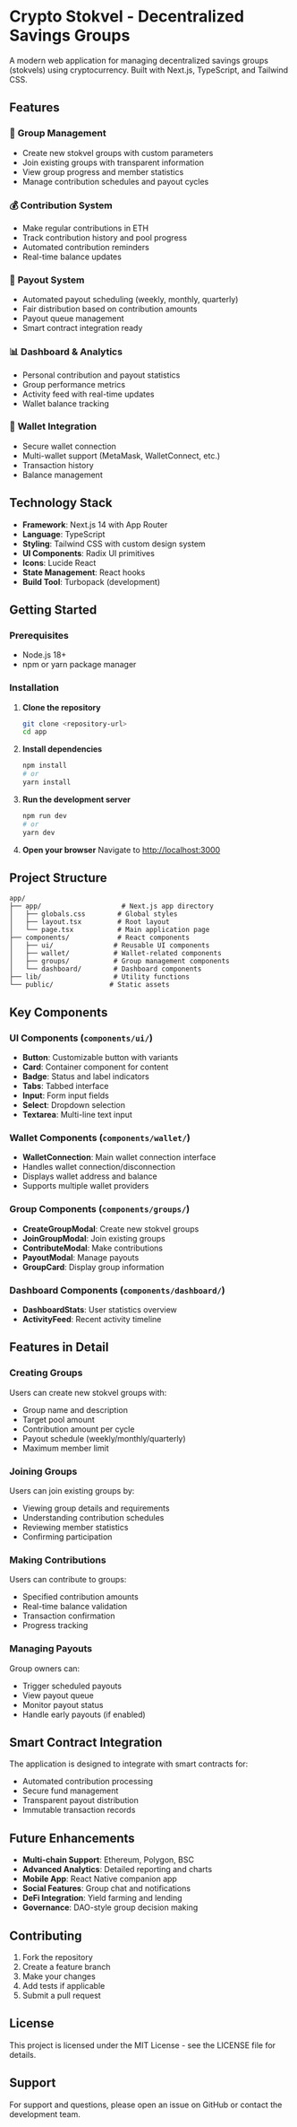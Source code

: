 # Crypto Stokvel - Decentralized Savings Groups

A modern web application for managing decentralized savings groups (stokvels) using cryptocurrency. Built with Next.js, TypeScript, and Tailwind CSS.

## Features

### 🏦 **Group Management**
- Create new stokvel groups with custom parameters
- Join existing groups with transparent information
- View group progress and member statistics
- Manage contribution schedules and payout cycles

### 💰 **Contribution System**
- Make regular contributions in ETH
- Track contribution history and pool progress
- Automated contribution reminders
- Real-time balance updates

### 🎯 **Payout System**
- Automated payout scheduling (weekly, monthly, quarterly)
- Fair distribution based on contribution amounts
- Payout queue management
- Smart contract integration ready

### 📊 **Dashboard & Analytics**
- Personal contribution and payout statistics
- Group performance metrics
- Activity feed with real-time updates
- Wallet balance tracking

### 🔐 **Wallet Integration**
- Secure wallet connection
- Multi-wallet support (MetaMask, WalletConnect, etc.)
- Transaction history
- Balance management

## Technology Stack

- **Framework**: Next.js 14 with App Router
- **Language**: TypeScript
- **Styling**: Tailwind CSS with custom design system
- **UI Components**: Radix UI primitives
- **Icons**: Lucide React
- **State Management**: React hooks
- **Build Tool**: Turbopack (development)

## Getting Started

### Prerequisites

- Node.js 18+ 
- npm or yarn package manager

### Installation

1. **Clone the repository**
   ```bash
   git clone <repository-url>
   cd app
   ```

2. **Install dependencies**
   ```bash
   npm install
   # or
   yarn install
   ```

3. **Run the development server**
   ```bash
   npm run dev
   # or
   yarn dev
   ```

4. **Open your browser**
   Navigate to [http://localhost:3000](http://localhost:3000)

## Project Structure

```
app/
├── app/                    # Next.js app directory
│   ├── globals.css        # Global styles
│   ├── layout.tsx         # Root layout
│   └── page.tsx           # Main application page
├── components/            # React components
│   ├── ui/               # Reusable UI components
│   ├── wallet/           # Wallet-related components
│   ├── groups/           # Group management components
│   └── dashboard/        # Dashboard components
├── lib/                  # Utility functions
└── public/              # Static assets
```

## Key Components

### UI Components (`components/ui/`)
- **Button**: Customizable button with variants
- **Card**: Container component for content
- **Badge**: Status and label indicators
- **Tabs**: Tabbed interface
- **Input**: Form input fields
- **Select**: Dropdown selection
- **Textarea**: Multi-line text input

### Wallet Components (`components/wallet/`)
- **WalletConnection**: Main wallet connection interface
- Handles wallet connection/disconnection
- Displays wallet address and balance
- Supports multiple wallet providers

### Group Components (`components/groups/`)
- **CreateGroupModal**: Create new stokvel groups
- **JoinGroupModal**: Join existing groups
- **ContributeModal**: Make contributions
- **PayoutModal**: Manage payouts
- **GroupCard**: Display group information

### Dashboard Components (`components/dashboard/`)
- **DashboardStats**: User statistics overview
- **ActivityFeed**: Recent activity timeline

## Features in Detail

### Creating Groups
Users can create new stokvel groups with:
- Group name and description
- Target pool amount
- Contribution amount per cycle
- Payout schedule (weekly/monthly/quarterly)
- Maximum member limit

### Joining Groups
Users can join existing groups by:
- Viewing group details and requirements
- Understanding contribution schedules
- Reviewing member statistics
- Confirming participation

### Making Contributions
Users can contribute to groups:
- Specified contribution amounts
- Real-time balance validation
- Transaction confirmation
- Progress tracking

### Managing Payouts
Group owners can:
- Trigger scheduled payouts
- View payout queue
- Monitor payout status
- Handle early payouts (if enabled)

## Smart Contract Integration

The application is designed to integrate with smart contracts for:
- Automated contribution processing
- Secure fund management
- Transparent payout distribution
- Immutable transaction records

## Future Enhancements

- **Multi-chain Support**: Ethereum, Polygon, BSC
- **Advanced Analytics**: Detailed reporting and charts
- **Mobile App**: React Native companion app
- **Social Features**: Group chat and notifications
- **DeFi Integration**: Yield farming and lending
- **Governance**: DAO-style group decision making

## Contributing

1. Fork the repository
2. Create a feature branch
3. Make your changes
4. Add tests if applicable
5. Submit a pull request

## License

This project is licensed under the MIT License - see the LICENSE file for details.

## Support

For support and questions, please open an issue on GitHub or contact the development team. 